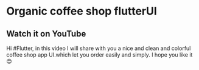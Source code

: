 # Organic coffee shop flutterUI



## Watch it on YouTube



Hi #Flutter, in this video I will share with you a nice and clean and colorful coffee shop app UI.which let you order easily and simply.
I hope you like it 😊




